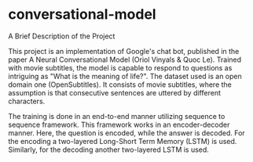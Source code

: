 # conversational-model

A Brief Description of the Project

This project is an implementation of Google's chat bot, published in the paper A Neural Conversational Model (Oriol Vinyals & Quoc Le). Trained with movie subtitles, the model is capable to respond to questions as intriguing as "What is the meaning of life?". The dataset used is an open domain one (OpenSubtitles). It consists of movie subtitles, where the assumption is that consecutive sentences are uttered by different characters.

The training is done in an end-to-end manner utilizing sequence to sequence framework. This framework works in an encoder-decoder manner. Here, the question is encoded, while the answer is decoded. For the encoding a two-layered Long-Short Term Memory (LSTM) is used. Similarly, for the decoding another two-layered LSTM is used.



